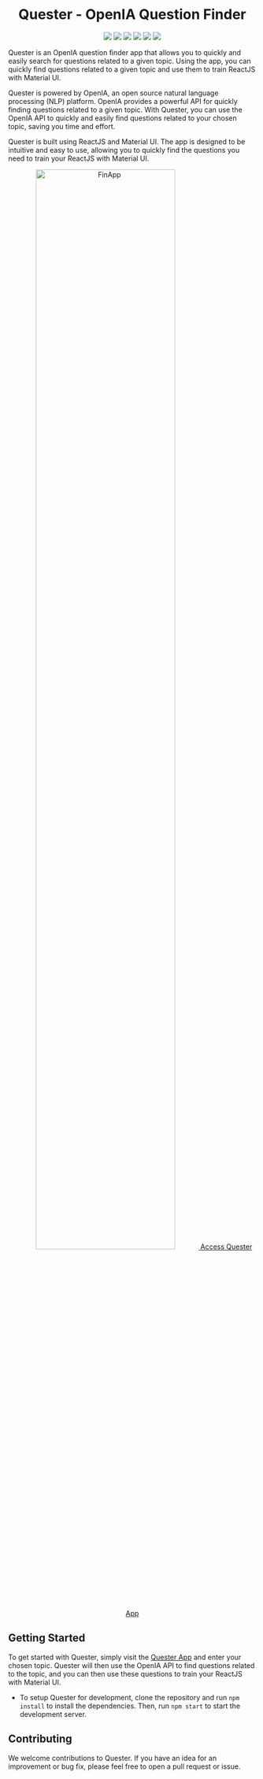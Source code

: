 <h1 align="center"> Quester - OpenIA Question Finder </h1>

<p align="center">

<img src="https://img.shields.io/badge/Made by-Caique Ponjjar-blue.svg" />

<img src="https://img.shields.io/github/followers/Caique-P?label=Seguir&style=social" />

<img src="https://img.shields.io/github/last-commit/Caique-P/Quester?label=Last%20update" />

<img src="https://img.shields.io/badge/-React-200259?style=flat&logo=React&logoColor=red" />

<img src="https://img.shields.io/github/stars/Caique-P/Quester?style=social"/>

<img src="https://img.shields.io/github/repo-size/Caique-P/Quester?style=flat&label=Size"/>
</p>

Quester is an OpenIA question finder app that allows you to quickly and easily search for questions related to a given topic. Using the app, you can quickly find questions related to a given topic and use them to train ReactJS with Material UI.

Quester is powered by OpenIA, an open source natural language processing (NLP) platform. OpenIA provides a powerful API for quickly finding questions related to a given topic. With Quester, you can use the OpenIA API to quickly and easily find questions related to your chosen topic, saving you time and effort.

Quester is built using ReactJS and Material UI. The app is designed to be intuitive and easy to use, allowing you to quickly find the questions you need to train your ReactJS with Material UI.

<p align="center">

<a href="https://quester-five.vercel.app">
<img src="https://user-images.githubusercontent.com/58194653/210456489-844a067a-535d-4c55-9b60-e4bd8c7c83db.gif" alt="FinApp" width="75%"/>
Access Quester App </a>

</p>

## Getting Started

To get started with Quester, simply visit the [Quester App](https://quester-99fmnb8yj-caique-p.vercel.app) and enter your chosen topic. Quester will then use the OpenIA API to find questions related to the topic, and you can then use these questions to train your ReactJS with Material UI.


- To setup Quester for development, clone the repository and run `npm install` to install the dependencies. Then, run `npm start` to start the development server.

## Contributing

We welcome contributions to Quester. If you have an idea for an improvement or bug fix, please feel free to open a pull request or issue.

